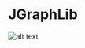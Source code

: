 # JGraphLib

![alt text]([https://github.com/scenprogs/JGraohLib/main/JGrapLib/DirectedNetworkGraph.jpg?raw=true)
